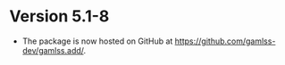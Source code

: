 # Version 5.1-8

* The package is now hosted on GitHub at
  <https://github.com/gamlss-dev/gamlss.add/>.
